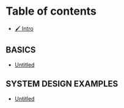 # Table of contents

* [🖌 Intro](README.md)

## BASICS

* [Untitled](basics/untitled.md)

## SYSTEM DESIGN EXAMPLES

* [Untitled](system-design-examples/untitled.md)
